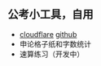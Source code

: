 公考小工具，自用
-------------------
- [cloudflare](https://zeemood-github-io.pages.dev/) [github](https://zeemood.github.io)
- 申论格子纸和字数统计
- 速算练习（开发中）
